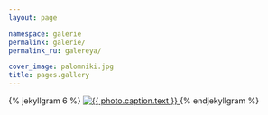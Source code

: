 ```yaml
---
layout: page

namespace: galerie
permalink: galerie/
permalink_ru: galereya/

cover_image: palomniki.jpg
title: pages.gallery
---
```

{% jekyllgram 6 %}
   <a href="{{ photo.link }}" title="{{ photo.caption.text }}">
     <img src="{{ photo.images.thumbnail.url }}" title="{{ photo.caption.text }}" />
   </a>
{% endjekyllgram %}
